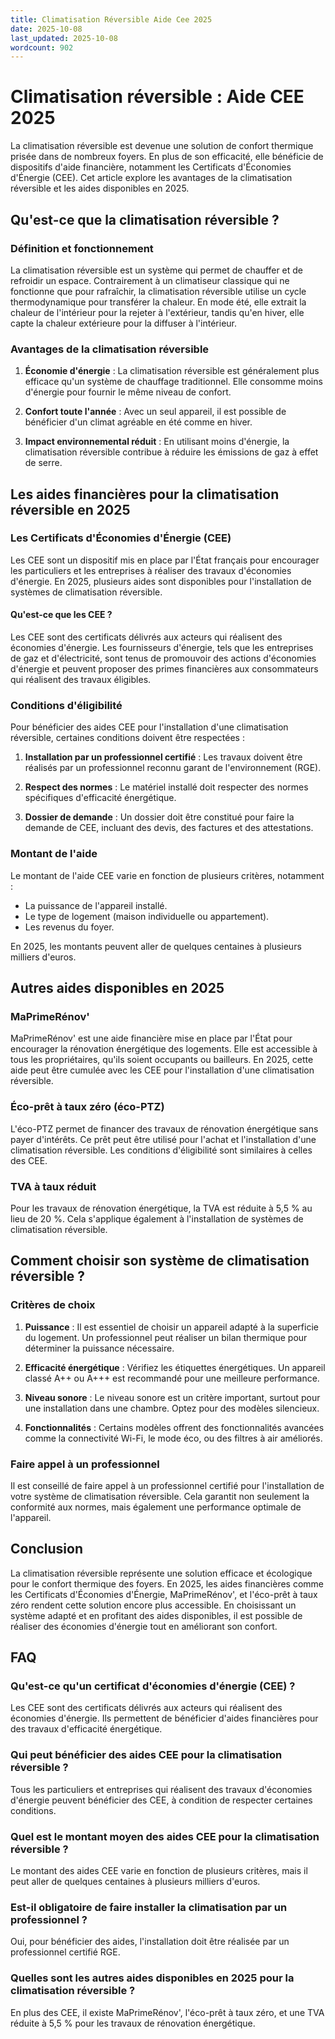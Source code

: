 ```yaml
---
title: Climatisation Réversible Aide Cee 2025
date: 2025-10-08
last_updated: 2025-10-08
wordcount: 902
---
```


# Climatisation réversible : Aide CEE 2025

La climatisation réversible est devenue une solution de confort thermique prisée dans de nombreux foyers. En plus de son efficacité, elle bénéficie de dispositifs d'aide financière, notamment les Certificats d'Économies d'Énergie (CEE). Cet article explore les avantages de la climatisation réversible et les aides disponibles en 2025.

## Qu'est-ce que la climatisation réversible ?

### Définition et fonctionnement

La climatisation réversible est un système qui permet de chauffer et de refroidir un espace. Contrairement à un climatiseur classique qui ne fonctionne que pour rafraîchir, la climatisation réversible utilise un cycle thermodynamique pour transférer la chaleur. En mode été, elle extrait la chaleur de l'intérieur pour la rejeter à l'extérieur, tandis qu'en hiver, elle capte la chaleur extérieure pour la diffuser à l'intérieur.

### Avantages de la climatisation réversible

1. **Économie d'énergie** : La climatisation réversible est généralement plus efficace qu'un système de chauffage traditionnel. Elle consomme moins d'énergie pour fournir le même niveau de confort.
   
2. **Confort toute l'année** : Avec un seul appareil, il est possible de bénéficier d'un climat agréable en été comme en hiver.

3. **Impact environnemental réduit** : En utilisant moins d'énergie, la climatisation réversible contribue à réduire les émissions de gaz à effet de serre.

## Les aides financières pour la climatisation réversible en 2025

### Les Certificats d'Économies d'Énergie (CEE)

Les CEE sont un dispositif mis en place par l'État français pour encourager les particuliers et les entreprises à réaliser des travaux d'économies d'énergie. En 2025, plusieurs aides sont disponibles pour l'installation de systèmes de climatisation réversible.

#### Qu'est-ce que les CEE ?

Les CEE sont des certificats délivrés aux acteurs qui réalisent des économies d'énergie. Les fournisseurs d'énergie, tels que les entreprises de gaz et d'électricité, sont tenus de promouvoir des actions d'économies d'énergie et peuvent proposer des primes financières aux consommateurs qui réalisent des travaux éligibles.

### Conditions d'éligibilité

Pour bénéficier des aides CEE pour l'installation d'une climatisation réversible, certaines conditions doivent être respectées :

1. **Installation par un professionnel certifié** : Les travaux doivent être réalisés par un professionnel reconnu garant de l'environnement (RGE).

2. **Respect des normes** : Le matériel installé doit respecter des normes spécifiques d'efficacité énergétique.

3. **Dossier de demande** : Un dossier doit être constitué pour faire la demande de CEE, incluant des devis, des factures et des attestations.

### Montant de l'aide

Le montant de l'aide CEE varie en fonction de plusieurs critères, notamment :

- La puissance de l'appareil installé.
- Le type de logement (maison individuelle ou appartement).
- Les revenus du foyer.

En 2025, les montants peuvent aller de quelques centaines à plusieurs milliers d'euros.

## Autres aides disponibles en 2025

### MaPrimeRénov'

MaPrimeRénov' est une aide financière mise en place par l'État pour encourager la rénovation énergétique des logements. Elle est accessible à tous les propriétaires, qu'ils soient occupants ou bailleurs. En 2025, cette aide peut être cumulée avec les CEE pour l'installation d'une climatisation réversible.

### Éco-prêt à taux zéro (éco-PTZ)

L'éco-PTZ permet de financer des travaux de rénovation énergétique sans payer d'intérêts. Ce prêt peut être utilisé pour l'achat et l'installation d'une climatisation réversible. Les conditions d'éligibilité sont similaires à celles des CEE.

### TVA à taux réduit

Pour les travaux de rénovation énergétique, la TVA est réduite à 5,5 % au lieu de 20 %. Cela s'applique également à l'installation de systèmes de climatisation réversible.

## Comment choisir son système de climatisation réversible ?

### Critères de choix

1. **Puissance** : Il est essentiel de choisir un appareil adapté à la superficie du logement. Un professionnel peut réaliser un bilan thermique pour déterminer la puissance nécessaire.

2. **Efficacité énergétique** : Vérifiez les étiquettes énergétiques. Un appareil classé A++ ou A+++ est recommandé pour une meilleure performance.

3. **Niveau sonore** : Le niveau sonore est un critère important, surtout pour une installation dans une chambre. Optez pour des modèles silencieux.

4. **Fonctionnalités** : Certains modèles offrent des fonctionnalités avancées comme la connectivité Wi-Fi, le mode éco, ou des filtres à air améliorés.

### Faire appel à un professionnel

Il est conseillé de faire appel à un professionnel certifié pour l'installation de votre système de climatisation réversible. Cela garantit non seulement la conformité aux normes, mais également une performance optimale de l'appareil.

## Conclusion

La climatisation réversible représente une solution efficace et écologique pour le confort thermique des foyers. En 2025, les aides financières comme les Certificats d'Économies d'Énergie, MaPrimeRénov', et l'éco-prêt à taux zéro rendent cette solution encore plus accessible. En choisissant un système adapté et en profitant des aides disponibles, il est possible de réaliser des économies d'énergie tout en améliorant son confort.

## FAQ

### Qu'est-ce qu'un certificat d'économies d'énergie (CEE) ?

Les CEE sont des certificats délivrés aux acteurs qui réalisent des économies d'énergie. Ils permettent de bénéficier d'aides financières pour des travaux d'efficacité énergétique.

### Qui peut bénéficier des aides CEE pour la climatisation réversible ?

Tous les particuliers et entreprises qui réalisent des travaux d'économies d'énergie peuvent bénéficier des CEE, à condition de respecter certaines conditions.

### Quel est le montant moyen des aides CEE pour la climatisation réversible ?

Le montant des aides CEE varie en fonction de plusieurs critères, mais il peut aller de quelques centaines à plusieurs milliers d'euros.

### Est-il obligatoire de faire installer la climatisation par un professionnel ?

Oui, pour bénéficier des aides, l'installation doit être réalisée par un professionnel certifié RGE.

### Quelles sont les autres aides disponibles en 2025 pour la climatisation réversible ?

En plus des CEE, il existe MaPrimeRénov', l'éco-prêt à taux zéro, et une TVA réduite à 5,5 % pour les travaux de rénovation énergétique.